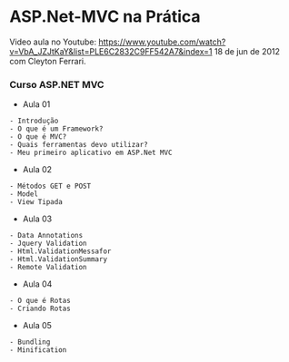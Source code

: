 # ASP.Net-MVC na Prática 
Video aula no Youtube: https://www.youtube.com/watch?v=VbA_JZJtKaY&list=PLE6C2832C9FF542A7&index=1
18 de jun de 2012
com Cleyton Ferrari.



### Curso ASP.NET MVC

* Aula 01 
```
- Introdução
- O que é um Framework?
- O que é MVC?
- Quais ferramentas devo utilizar?
- Meu primeiro aplicativo em ASP.Net MVC
```

* Aula 02
```
- Métodos GET e POST
- Model
- View Tipada
```

* Aula 03
```
- Data Annotations
- Jquery Validation
- Html.ValidationMessafor
- Html.ValidationSummary
- Remote Validation
```

* Aula 04
```
- O que é Rotas
- Criando Rotas
```

* Aula 05
```
- Bundling
- Minification
```
